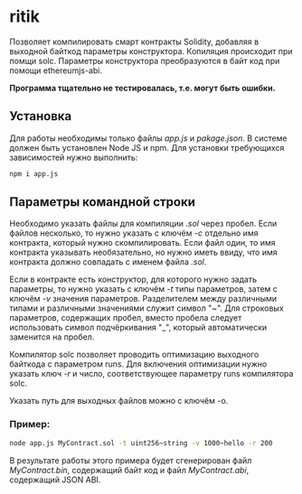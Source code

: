 # ritik
Позволяет компилировать смарт контракты Solidity, добавляя в выходной байткод параметры конструктора.
Копиляция происходит при помщи solc.
Параметры конструктора преобразуются в байт код при помощи ethereumjs-abi.

**Программа тщательно не тестировалась, т.е. могут быть ошибки.**

## Установка
Для работы необходимы только файлы _app.js_ и _pakage.json_.
В системе должен быть установлен Node JS и npm. Для установки требующихся зависимостей нужно выполнить:
```bash
npm i app.js
```

## Параметры командной строки
Необходимо указать файлы для компиляции _.sol_ через пробел.
Если файлов несколько, то нужно указать с ключём _-c_ отдельно имя контракта, который нужно скомпилировать.
Если файл один, то имя контракта указывать необязательно, но нужно иметь ввиду, что имя контракта должно совпадать с именем файла _.sol_.

Если в контракте есть конструктор, для которого нужно задать параметры, то нужно указать с ключём _-t_ типы параметров, затем с ключём _-v_ значения параметров. Разделителем между различными типами и различными значениями служит символ "~". Для строковых параметров, содержащих пробел, вместо пробела следует использовать символ подчёркивания "_", который автоматически заменится на пробел.

Компилятор solc позволяет проводить оптимизацию выходного байткода с параметром runs. Для включения оптимизации нужно указать ключ _-r_ и число, соответствующее параметру runs компилятора solc.

Указать путь для выходных файлов можно с ключём -o.

### Пример:
```bash
node app.js MyContract.sol -t uint256~string -v 1000~hello -r 200
```
В результате работы этого примера будет сгенерирован файл _MyContract.bin_, содержащий байт код и файл _MyContract.abi_, содержащий JSON ABI.